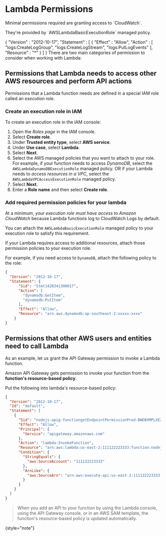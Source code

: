 # Lambda Permissions
<tldr>
    <p>Minimal permissions required are granting access to `CloudWatch`.</p>
    <p>They're provided by `AWSLambdaBasicExecutionRole` managed policy.</p>
    <code-block lang="json">
        {
          "Version" : "2012-10-17",
          "Statement" : [
            {
              "Effect" : "Allow",
              "Action" : [
                "logs:CreateLogGroup",
                "logs:CreateLogStream",
                "logs:PutLogEvents"
              ],
              "Resource" : "*"
            }
          ]
        }
    </code-block>
</tldr>
There are two main categories of permission to consider when working with Lambda:

[](#permissions-that-lambda-needs-to-access-other-aws-resources-and-perform-api-actions)

[](#permissions-that-other-aws-users-and-entities-need-to-call-lambda)

## Permissions that Lambda needs to access other AWS resources and perform API actions
Permissions that a Lambda function needs are defined in a special IAM role called an _execution role_.
### Create an execution role in IAM
To create an execution role in the IAM console:
1. Open the _Roles page_ in the IAM console. 
2. Select **Create role**. 
3. Under **Trusted entity type**, select **AWS service**. 
4. Under **Use case**, select **Lambda**. 
5. Select **Next**. 
6. Select the AWS managed policies that you want to attach to your role.
   For example, 
   if your function needs to access *DynamoDB*, select the `AWSLambdaDynamoDBExecutionRole` managed policy. 
   OR if your Lambda needs to *access resources in a VPC*, select the `AWSLambdaVPCAccessExecutionRole` managed policy.
7. Select **Next**. 
8. Enter a **Role name** and then select **Create role**.
### Add required permission policies for your lambda
At a minimum, _your execution role must have access to Amazon CloudWatch_ because Lambda functions log to CloudWatch Logs by default.

You can attach the `AWSLambdaBasicExecutionRole` managed policy to your execution role to satisfy this requirement.

If your Lambda requires access to additional resources, attach those permission policies to your execution role.

For example, if you need access to `DynamoDB`, attach the following policy to the role:
```json
{
  "Version": "2012-10-17",
  "Statement": {
      "Sid": "Stmt1428341300017",
      "Action": [
        "dynamodb:GetItem",
        "dynamodb:PutItem"
      ],
      "Effect": "Allow",
      "Resource": "arn.aws.dynamodb:ap-southeast-2:xxxxx:xxxx"
    }
}
```
## Permissions that other AWS users and entities need to call Lambda
As an example, let us grant the API Gateway permission to invoke a Lambda function.

Amazon API Gateway gets permission to invoke your function from the **function's resource-based policy**.

Put the following into lambda's resource-based policy:
```json
{
  "Version": "2012-10-17",
  "Id": "default",
  "Statement": [
    {
      "Sid": "nodejs-apig-functiongetEndpointPermissionProd-BWDBXMPLXE2F",
      "Effect": "Allow",
      "Principal": {
        "Service": "apigateway.amazonaws.com"
      },
      "Action": "lambda:InvokeFunction",
      "Resource": "arn:aws:lambda:us-east-2:111122223333:function:nodejs-apig-function-1G3MXMPLXVXYI",
      "Condition": {
        "StringEquals": {
          "aws:SourceAccount": "111122223333"
        },
        "ArnLike": {
          "aws:SourceArn": "arn:aws:execute-api:us-east-2:111122223333:ktyvxmpls1/*/GET/"
        }
      }
    }
  ]
}
```
> When you add an API to your function by using the Lambda console, using the API Gateway console, or in an AWS SAM template, the function's resource-based policy is updated automatically.
> 
{style="note"}
